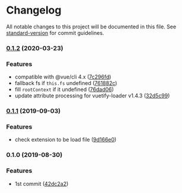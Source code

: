 # Changelog

All notable changes to this project will be documented in this file. See [standard-version](https://github.com/conventional-changelog/standard-version) for commit guidelines.

### [0.1.2](https://github.com/Yama-Tomo/vuetify-jsx-loader/compare/v0.1.1...v0.1.2) (2020-03-23)


### Features

* compatible with @vue/cli 4.x ([7c296fd](https://github.com/Yama-Tomo/vuetify-jsx-loader/commit/7c296fdd27512786bc9f9fca82e3025abc3872d0))
* fallback fs if `this.fs` undefined ([761882c](https://github.com/Yama-Tomo/vuetify-jsx-loader/commit/761882c79e5ec3ec32a54eea669a463dc092b2c4))
* fill `rootContext` if it undefined ([76dad06](https://github.com/Yama-Tomo/vuetify-jsx-loader/commit/76dad06963b8944a88ed40967e193ed97a9ea1b1))
* update attribute processing for vuetify-loader v1.4.3 ([32d5c99](https://github.com/Yama-Tomo/vuetify-jsx-loader/commit/32d5c99bff531304a14abae2e0b8bcf898fbb513))

### [0.1.1](https://github.com/Yama-Tomo/vuetify-jsx-loader/compare/v0.1.0...v0.1.1) (2019-09-03)


### Features

* check extension to be load file ([9d166e0](https://github.com/Yama-Tomo/vuetify-jsx-loader/commit/9d166e0))

### 0.1.0 (2019-08-30)

### Features

* 1st commit ([42dc2a2](https://github.com/Yama-Tomo/vuetify-jsx-loader/commit/42dc2a2))
